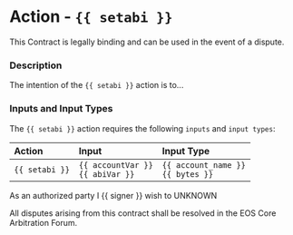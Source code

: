 # Action - `{{ setabi }}`

This Contract is legally binding and can be used in the event of a dispute. 

### Description

The intention of the `{{ setabi }}` action is to... 

### Inputs and Input Types

The `{{ setabi }}` action requires the following `inputs` and `input types`:

| Action | Input | Input Type |
|:--|:--|:--|
| `{{ setabi }}` | `{{ accountVar }}`<br/>`{{ abiVar }}` | `{{ account_name }}`<br/>`{{ bytes }}` |

As an authorized party I {{ signer }} wish to UNKNOWN

All disputes arising from this contract shall be resolved in the EOS Core Arbitration Forum. 

